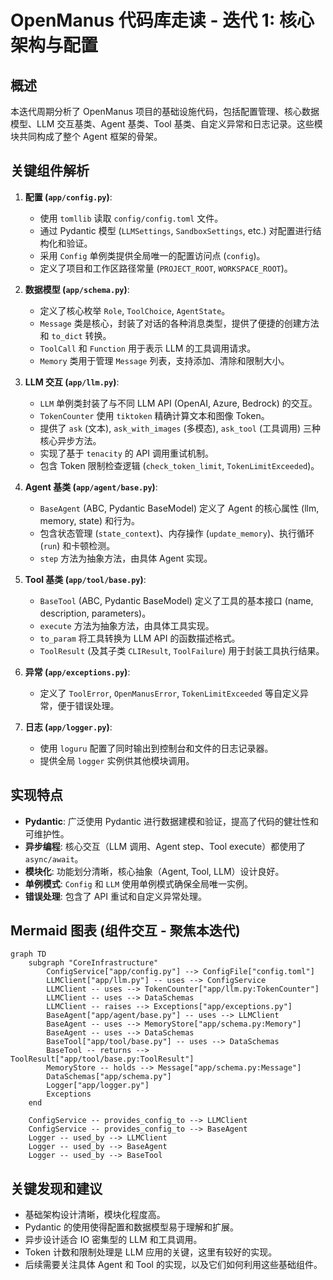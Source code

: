 # OpenManus 代码库走读 - 迭代 1: 核心架构与配置

## 概述

本迭代周期分析了 OpenManus 项目的基础设施代码，包括配置管理、核心数据模型、LLM 交互基类、Agent 基类、Tool 基类、自定义异常和日志记录。这些模块共同构成了整个 Agent 框架的骨架。

## 关键组件解析

1.  **配置 (`app/config.py`)**:
    *   使用 `tomllib` 读取 `config/config.toml` 文件。
    *   通过 Pydantic 模型 (`LLMSettings`, `SandboxSettings`, etc.) 对配置进行结构化和验证。
    *   采用 `Config` 单例类提供全局唯一的配置访问点 (`config`)。
    *   定义了项目和工作区路径常量 (`PROJECT_ROOT`, `WORKSPACE_ROOT`)。

2.  **数据模型 (`app/schema.py`)**:
    *   定义了核心枚举 `Role`, `ToolChoice`, `AgentState`。
    *   `Message` 类是核心，封装了对话的各种消息类型，提供了便捷的创建方法和 `to_dict` 转换。
    *   `ToolCall` 和 `Function` 用于表示 LLM 的工具调用请求。
    *   `Memory` 类用于管理 `Message` 列表，支持添加、清除和限制大小。

3.  **LLM 交互 (`app/llm.py`)**:
    *   `LLM` 单例类封装了与不同 LLM API (OpenAI, Azure, Bedrock) 的交互。
    *   `TokenCounter` 使用 `tiktoken` 精确计算文本和图像 Token。
    *   提供了 `ask` (文本), `ask_with_images` (多模态), `ask_tool` (工具调用) 三种核心异步方法。
    *   实现了基于 `tenacity` 的 API 调用重试机制。
    *   包含 Token 限制检查逻辑 (`check_token_limit`, `TokenLimitExceeded`)。

4.  **Agent 基类 (`app/agent/base.py`)**:
    *   `BaseAgent` (ABC, Pydantic BaseModel) 定义了 Agent 的核心属性 (llm, memory, state) 和行为。
    *   包含状态管理 (`state_context`)、内存操作 (`update_memory`)、执行循环 (`run`) 和卡顿检测。
    *   `step` 方法为抽象方法，由具体 Agent 实现。

5.  **Tool 基类 (`app/tool/base.py`)**:
    *   `BaseTool` (ABC, Pydantic BaseModel) 定义了工具的基本接口 (name, description, parameters)。
    *   `execute` 方法为抽象方法，由具体工具实现。
    *   `to_param` 将工具转换为 LLM API 的函数描述格式。
    *   `ToolResult` (及其子类 `CLIResult`, `ToolFailure`) 用于封装工具执行结果。

6.  **异常 (`app/exceptions.py`)**:
    *   定义了 `ToolError`, `OpenManusError`, `TokenLimitExceeded` 等自定义异常，便于错误处理。

7.  **日志 (`app/logger.py`)**:
    *   使用 `loguru` 配置了同时输出到控制台和文件的日志记录器。
    *   提供全局 `logger` 实例供其他模块调用。

## 实现特点

*   **Pydantic**: 广泛使用 Pydantic 进行数据建模和验证，提高了代码的健壮性和可维护性。
*   **异步编程**: 核心交互（LLM 调用、Agent step、Tool execute）都使用了 `async/await`。
*   **模块化**: 功能划分清晰，核心抽象（Agent, Tool, LLM）设计良好。
*   **单例模式**: `Config` 和 `LLM` 使用单例模式确保全局唯一实例。
*   **错误处理**: 包含了 API 重试和自定义异常处理。

## Mermaid 图表 (组件交互 - 聚焦本迭代)

```mermaid
graph TD
    subgraph "CoreInfrastructure"
        ConfigService["app/config.py"] --> ConfigFile["config.toml"]
        LLMClient["app/llm.py"] -- uses --> ConfigService
        LLMClient -- uses --> TokenCounter["app/llm.py:TokenCounter"]
        LLMClient -- uses --> DataSchemas
        LLMClient -- raises --> Exceptions["app/exceptions.py"]
        BaseAgent["app/agent/base.py"] -- uses --> LLMClient
        BaseAgent -- uses --> MemoryStore["app/schema.py:Memory"]
        BaseAgent -- uses --> DataSchemas
        BaseTool["app/tool/base.py"] -- uses --> DataSchemas
        BaseTool -- returns --> ToolResult["app/tool/base.py:ToolResult"]
        MemoryStore -- holds --> Message["app/schema.py:Message"]
        DataSchemas["app/schema.py"]
        Logger["app/logger.py"]
        Exceptions
    end

    ConfigService -- provides_config_to --> LLMClient
    ConfigService -- provides_config_to --> BaseAgent
    Logger -- used_by --> LLMClient
    Logger -- used_by --> BaseAgent
    Logger -- used_by --> BaseTool
```

## 关键发现和建议

*   基础架构设计清晰，模块化程度高。
*   Pydantic 的使用使得配置和数据模型易于理解和扩展。
*   异步设计适合 IO 密集型的 LLM 和工具调用。
*   Token 计数和限制处理是 LLM 应用的关键，这里有较好的实现。
*   后续需要关注具体 Agent 和 Tool 的实现，以及它们如何利用这些基础组件。
